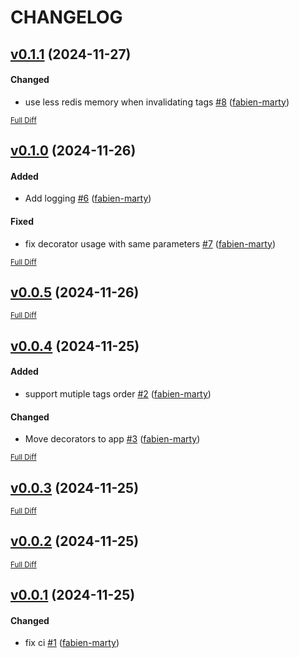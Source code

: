 # CHANGELOG

## [v0.1.1](https://github.com/fabien-marty/redis-tagged-cache/tree/v0.1.1) (2024-11-27)

#### Changed

- use less redis memory when invalidating tags [\#8](https://github.com/fabien-marty/redis-tagged-cache/pull/8) ([fabien-marty](https://github.com/fabien-marty))

<sub>[Full Diff](https://github.com/fabien-marty/redis-tagged-cache/compare/v0.1.0...v0.1.1)</sub>

## [v0.1.0](https://github.com/fabien-marty/redis-tagged-cache/tree/v0.1.0) (2024-11-26)

#### Added

- Add logging [\#6](https://github.com/fabien-marty/redis-tagged-cache/pull/6) ([fabien-marty](https://github.com/fabien-marty))

#### Fixed

- fix decorator usage with same parameters [\#7](https://github.com/fabien-marty/redis-tagged-cache/pull/7) ([fabien-marty](https://github.com/fabien-marty))

<sub>[Full Diff](https://github.com/fabien-marty/redis-tagged-cache/compare/v0.0.5...v0.1.0)</sub>

## [v0.0.5](https://github.com/fabien-marty/redis-tagged-cache/tree/v0.0.5) (2024-11-26)

<sub>[Full Diff](https://github.com/fabien-marty/redis-tagged-cache/compare/v0.0.4...v0.0.5)</sub>

## [v0.0.4](https://github.com/fabien-marty/redis-tagged-cache/tree/v0.0.4) (2024-11-25)

#### Added

- support mutiple tags order [\#2](https://github.com/fabien-marty/redis-tagged-cache/pull/2) ([fabien-marty](https://github.com/fabien-marty))

#### Changed

- Move decorators to app [\#3](https://github.com/fabien-marty/redis-tagged-cache/pull/3) ([fabien-marty](https://github.com/fabien-marty))

<sub>[Full Diff](https://github.com/fabien-marty/redis-tagged-cache/compare/v0.0.3...v0.0.4)</sub>

## [v0.0.3](https://github.com/fabien-marty/redis-tagged-cache/tree/v0.0.3) (2024-11-25)

<sub>[Full Diff](https://github.com/fabien-marty/redis-tagged-cache/compare/v0.0.2...v0.0.3)</sub>

## [v0.0.2](https://github.com/fabien-marty/redis-tagged-cache/tree/v0.0.2) (2024-11-25)

<sub>[Full Diff](https://github.com/fabien-marty/redis-tagged-cache/compare/v0.0.1...v0.0.2)</sub>

## [v0.0.1](https://github.com/fabien-marty/redis-tagged-cache/tree/v0.0.1) (2024-11-25)

#### Changed

- fix ci [\#1](https://github.com/fabien-marty/redis-tagged-cache/pull/1) ([fabien-marty](https://github.com/fabien-marty))

